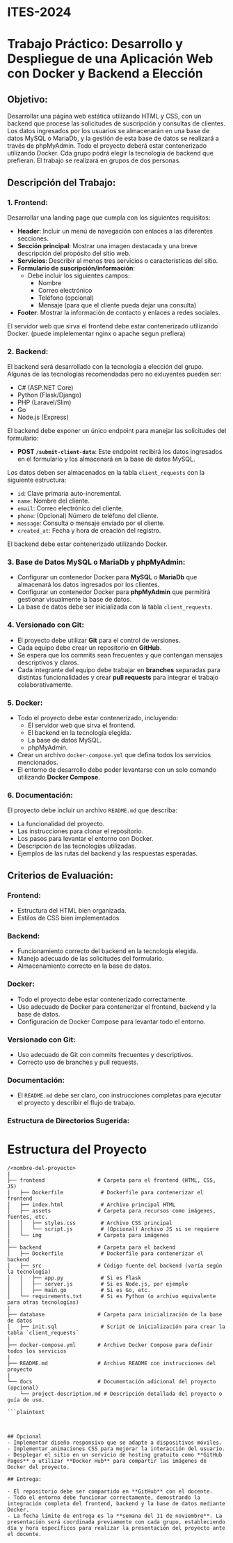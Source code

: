 # ITES-2024

# Trabajo Práctico: Desarrollo y Despliegue de una Aplicación Web con Docker y Backend a Elección

## Objetivo:
Desarrollar una página web estática utilizando HTML y CSS, con un backend que procese las solicitudes de suscripción y consultas de clientes. Los datos ingresados por los usuarios se almacenarán en una base de datos MySQL o MariaDb, y la gestión de esta base de datos se realizará a través de phpMyAdmin. Todo el proyecto deberá estar contenerizado utilizando Docker. Cda grupo podrá elegir la tecnología de backend que prefieran. El trabajo se realizará en grupos de dos personas.

## Descripción del Trabajo:

### 1. Frontend:
Desarrollar una landing page que cumpla con los siguientes requisitos:

- **Header**: Incluir un menú de navegación con enlaces a las diferentes secciones.
- **Sección principal**: Mostrar una imagen destacada y una breve descripción del propósito del sitio web.
- **Servicios**: Describir al menos tres servicios o características del sitio.
- **Formulario de suscripción/información**:
  - Debe incluir los siguientes campos:
    - Nombre
    - Correo electrónico
    - Teléfono (opcional)
    - Mensaje (para que el cliente pueda dejar una consulta)
- **Footer**: Mostrar la información de contacto y enlaces a redes sociales.

El servidor web que sirva el frontend debe estar contenerizado utilizando Docker. (puede implelementar nginx o apache segun prefiera)

### 2. Backend:
El backend será desarrollado con la tecnología a elección del grupo. Algunas de las tecnologías recomendadas pero no exluyentes pueden ser:

- C# (ASP.NET Core)
- Python (Flask/Django)
- PHP (Laravel/Slim)
- Go
- Node.js (Express)

El backend debe exponer un único endpoint para manejar las solicitudes del formulario:

- **POST `/submit-client-data`**: Este endpoint recibirá los datos ingresados en el formulario y los almacenará en la base de datos MySQL.

Los datos deben ser almacenados en la tabla `client_requests` con la siguiente estructura:

- `id`: Clave primaria auto-incremental.
- `name`: Nombre del cliente.
- `email`: Correo electrónico del cliente.
- `phone`: (Opcional) Número de teléfono del cliente.
- `message`: Consulta o mensaje enviado por el cliente.
- `created_at`: Fecha y hora de creación del registro.

El backend debe estar contenerizado utilizando Docker.

### 3. Base de Datos MySQL o MariaDb y phpMyAdmin:
- Configurar un contenedor Docker para **MySQL** o **MariaDb**  que almacenará los datos ingresados por los clientes.
- Configurar un contenedor Docker para **phpMyAdmin** que permitirá gestionar visualmente la base de datos.
- La base de datos debe ser inicializada con la tabla `client_requests`.

### 4. Versionado con Git:
- El proyecto debe utilizar **Git** para el control de versiones.
- Cada equipo debe crear un repositorio en **GitHub**.
- Se espera que los commits sean frecuentes y que contengan mensajes descriptivos y claros.
- Cada integrante del equipo debe trabajar en **branches** separadas para distintas funcionalidades y crear **pull requests** para integrar el trabajo colaborativamente.

### 5. Docker:
- Todo el proyecto debe estar contenerizado, incluyendo:
  - El servidor web que sirva el frontend.
  - El backend en la tecnología elegida.
  - La base de datos MySQL.
  - phpMyAdmin.
- Crear un archivo `docker-compose.yml` que defina todos los servicios mencionados.
- El entorno de desarrollo debe poder levantarse con un solo comando utilizando **Docker Compose**.

### 6. Documentación:
El proyecto debe incluir un archivo `README.md` que describa:

- La funcionalidad del proyecto.
- Las instrucciones para clonar el repositorio.
- Los pasos para levantar el entorno con Docker.
- Descripción de las tecnologías utilizadas.
- Ejemplos de las rutas del backend y las respuestas esperadas.

## Criterios de Evaluación:

### Frontend:
- Estructura del HTML bien organizada.
- Estilos de CSS bien implementados.

### Backend:
- Funcionamiento correcto del backend en la tecnología elegida.
- Manejo adecuado de las solicitudes del formulario.
- Almacenamiento correcto en la base de datos.

### Docker:
- Todo el proyecto debe estar contenerizado correctamente.
- Uso adecuado de Docker para contenerizar el frontend, backend y la base de datos.
- Configuración de Docker Compose para levantar todo el entorno.

### Versionado con Git:
- Uso adecuado de Git con commits frecuentes y descriptivos.
- Correcto uso de branches y pull requests.

### Documentación:
- El `README.md` debe ser claro, con instrucciones completas para ejecutar el proyecto y describir el flujo de trabajo.

### Estructura de Directorios Sugerida:

# Estructura del Proyecto

```plaintext
/<nombre-del-proyecto>
|
├── frontend                 # Carpeta para el frontend (HTML, CSS, JS)
│   ├── Dockerfile            # Dockerfile para contenerizar el frontend
│   ├── index.html            # Archivo principal HTML
│   ├── assets               # Carpeta para recursos como imágenes, fuentes, etc.
│   │   ├── styles.css        # Archivo CSS principal
│   │   └── script.js         # (Opcional) Archivo JS si se requiere
│   └── img                  # Carpeta para imágenes
|
├── backend                  # Carpeta para el backend
│   ├── Dockerfile            # Dockerfile para contenerizar el backend
│   ├── src                  # Código fuente del backend (varía según la tecnología)
│   │   ├── app.py            # Si es Flask
│   │   ├── server.js         # Si es Node.js, por ejemplo
│   │   ├── main.go           # Si es Go, etc.
│   └── requirements.txt      # Si es Python (o archivo equivalente para otras tecnologías)
|
├── database                 # Carpeta para inicialización de la base de datos
│   ├── init.sql              # Script de inicialización para crear la tabla `client_requests`
|
├── docker-compose.yml       # Archivo Docker Compose para definir todos los servicios
|
├── README.md                # Archivo README con instrucciones del proyecto
|
└── docs                     # Documentación adicional del proyecto (opcional)
    └── project-description.md # Descripción detallada del proyecto o guía de uso.

```plaintext



## Opcional 
- Implementar diseño responsivo que se adapte a dispositivos móviles.
- Implementar animaciones CSS para mejorar la interacción del usuario.
- Desplegar el sitio en un servicio de hosting gratuito como **GitHub Pages** o utilizar **Docker Hub** para compartir las imágenes de Docker del proyecto.

## Entrega:

- El repositorio debe ser compartido en **GitHub** con el docente.
- Todo el entorno debe funcionar correctamente, demostrando la integración completa del frontend, backend y la base de datos mediante Docker.
- La fecha límite de entrega es la **semana del 11 de noviembre**. La presentación será coordinada previamente con cada grupo, estableciendo día y hora específicos para realizar la presentación del proyecto ante el docente.




